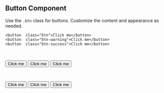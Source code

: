 <link rel="stylesheet" href="../inteccss.styles.css"></link>

<h2>Button Component</h2>

<p>Use the <code>.btn</code> class for buttons. Customize the content and appearance as needed.</p>

    <button  class="btn">Click me</button>
    <button  class="btn-warning">Click me</button>
    <button  class="btn-success">Click me</button>

<p>&nbsp;</p>

<div class="border">
    <button  class="btn">Click me</button>
    <button  class="btn-warning">Click me</button>
    <button  class="btn-success">Click me</button>
</div>

<p>&nbsp;</p>


<div class="black-container border">
    <button  class="btn">Click me</button>
    <button  class="btn-warning">Click me</button>
    <button  class="btn-success">Click me</button>
</div>

